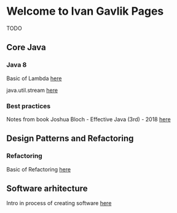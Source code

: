 # Welcome to Ivan Gavlik Pages

TODO 

## Core Java

### Java 8

Basic of Lambda [here](https://github.com/IvanGavlik/documents/edit/gh-pages/LambdaExpressonsBasic.pdf)

java.util.stream [here](https://github.com/IvanGavlik/documents/edit/gh-pages/JavaUtilStream.pdf)

### Best practices

Notes from book Joshua Bloch - Effective Java (3rd) - 2018 [here](https://github.com/IvanGavlik/documents/edit/gh-pages/Notes_JB-EffectiveJava(3rd)-2018.pdf)  

## Design Patterns and Refactoring

### Refactoring

Basic of Refactoring [here](https://github.com/IvanGavlik/documents/edit/gh-pages/BasicOfRefactoring.pdf)

## Software arhitecture 

Intro in process of creating software [here](https://github.com/IvanGavlik/documents/edit/gh-pages/ArtOfCreatingSoftware.pdf)

